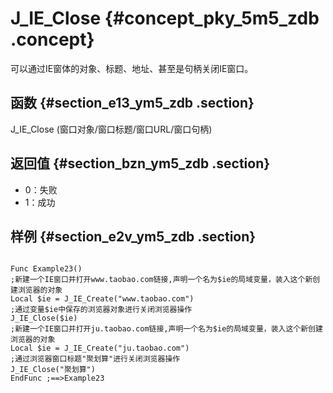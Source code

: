 # J\_IE\_Close {#concept_pky_5m5_zdb .concept}

可以通过IE窗体的对象、标题、地址、甚至是句柄关闭IE窗口。

## 函数 {#section_e13_ym5_zdb .section}

J\_IE\_Close \(窗口对象/窗口标题/窗口URL/窗口句柄\)

## 返回值 {#section_bzn_ym5_zdb .section}

-   0：失败
-   1：成功

## 样例 {#section_e2v_ym5_zdb .section}

```

Func Example23()
;新建一个IE窗口并打开www.taobao.com链接,声明一个名为$ie的局域变量，装入这个新创建浏览器的对象
Local $ie = J_IE_Create("www.taobao.com")
;通过变量$ie中保存的浏览器对象进行关闭浏览器操作
J_IE_Close($ie)
;新建一个IE窗口并打开ju.taobao.com链接,声明一个名为$ie的局域变量，装入这个新创建浏览器的对象
Local $ie = J_IE_Create("ju.taobao.com")
;通过浏览器窗口标题"聚划算"进行关闭浏览器操作
J_IE_Close("聚划算")
EndFunc ;==>Example23
```


